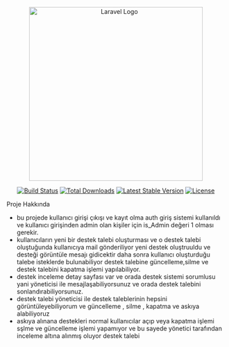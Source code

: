 <p align="center"><a href="https://laravel.com" target="_blank"><img src="https://raw.githubusercontent.com/laravel/art/master/logo-lockup/5%20SVG/2%20CMYK/1%20Full%20Color/laravel-logolockup-cmyk-red.svg" width="400" alt="Laravel Logo"></a></p>

<p align="center">
<a href="https://github.com/laravel/framework/actions"><img src="https://github.com/laravel/framework/workflows/tests/badge.svg" alt="Build Status"></a>
<a href="https://packagist.org/packages/laravel/framework"><img src="https://img.shields.io/packagist/dt/laravel/framework" alt="Total Downloads"></a>
<a href="https://packagist.org/packages/laravel/framework"><img src="https://img.shields.io/packagist/v/laravel/framework" alt="Latest Stable Version"></a>
<a href="https://packagist.org/packages/laravel/framework"><img src="https://img.shields.io/packagist/l/laravel/framework" alt="License"></a>
</p>

Proje Hakkında

- bu projede kullanıcı girişi çıkışı ve kayıt olma auth giriş sistemi kullanıldı ve kullanıcı girişinden admin olan kişiler için is_Admin değeri 1 olması gerekir.
- kullanıcıların yeni bir destek talebi oluşturması ve o destek talebi oluştuğunda kullanıcıya mail gönderiliyor yeni destek oluştruuldu ve desteği görüntüle mesajı gidicektir
daha sonra kullanıcı oluşturduğu talebe isteklerde bulunabiliyor destek talebine güncelleme,silme ve destek talebini kapatma işlemi yapılabiliyor.
- destek inceleme detay sayfası var ve orada destek sistemi sorumlusu yani yöneticisi ile mesajlaşabiliyorsunuz ve orada destek talebini sonlandırabiliyorsunuz.
- destek talebi yöneticisi ile destek taleblerinin hepsini görüntüleyebiliyorum ve güncelleme , silme , kapatma ve askıya alabiliyoruz
- askıya alınana destekleri normal kullanıcılar açıp veya kapatma işlemi sşlme ve güncelleme işlemi yapamıyor ve bu sayede yönetici tarafından inceleme altına alınmış oluyor destek talebi 
